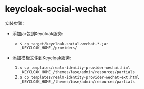 # keycloak-social-wechat

安装步骤:
* 添加jar包到Keycloak服务:
  * `$ cp target/keycloak-social-wechat-*.jar _KEYCLOAK_HOME_/providers/`

* 添加模板文件到Keycloak服务:
  1. `$ cp templates/realm-identity-provider-wechat.html _KEYCLOAK_HOME_/themes/base/admin/resources/partials`
  1. `$ cp templates/realm-identity-provider-wechat-ext.html _KEYCLOAK_HOME_/themes/base/admin/resources/partials`
  
  
